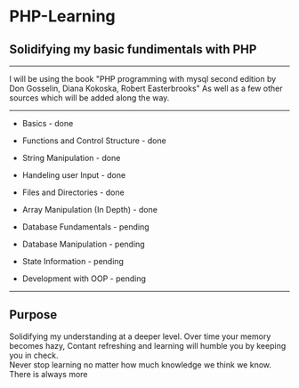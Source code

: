 # PHP-Learning
<h2>Solidifying my basic fundimentals with PHP</h2>


<hr>
I will be using the book "PHP programming with mysql second edition by Don Gosselin, Diana Kokoska, Robert Easterbrooks" As well as a few other sources which will be added along the way.

<hr>

<ul>
  <li><p>Basics                          - done</p></li>
  <li><p>Functions and Control Structure - done</p></li>
  <li><p>String Manipulation             - done</p></li>
  <li><p>Handeling user Input            - done</p></li>
  <li><p>Files and Directories           - done</p></li>
  <li><p>Array Manipulation (In Depth)   - done</p></li>
  <li><p>Database Fundamentals           - pending</p></li>
  <li><p>Database Manipulation           - pending</p></li>
  <li><p>State Information               - pending</p></li>
  <li><p>Development with OOP            - pending</p></li>
</ul>

<hr>
<h2>Purpose</h2>
<p>Solidifying my understanding at a deeper level. Over time your memory becomes hazy, Contant refreshing and learning will humble you by keeping you in check. <br> Never stop learning no matter how much knowledge we think we know. There is always more</p>
